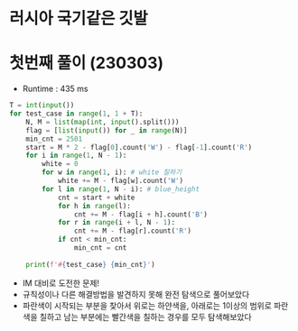 # 러시아 국기같은 깃발

# 첫번째 풀이 (230303)
- Runtime : 435 ms

```py
T = int(input())
for test_case in range(1, 1 + T):
    N, M = list(map(int, input().split()))
    flag = [list(input()) for _ in range(N)]
    min_cnt = 2501
    start = M * 2 - flag[0].count('W') - flag[-1].count('R')
    for i in range(1, N - 1):
        white = 0
        for w in range(1, i): # white 칠하기
            white += M - flag[w].count('W')
        for l in range(1, N - i): # blue_height
            cnt = start + white
            for h in range(l):
                cnt += M - flag[i + h].count('B')
            for r in range(i + l, N - 1):
                cnt += M - flag[r].count('R')
            if cnt < min_cnt:
                min_cnt = cnt
 
    print(f'#{test_case} {min_cnt}')
```

- IM 대비로 도전한 문제!
- 규칙성이나 다른 해결방법을 발견하지 못해 완전 탐색으로 풀어보았다
- 파란색이 시작되는 부분을 찾아서 위로는 하얀색을, 아래로는 1이상의 범위로 파란색을 칠하고 남는 부분에는 빨간색을 칠하는 경우를 모두 탐색해보았다

